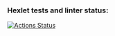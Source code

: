 ### Hexlet tests and linter status:
[![Actions Status](https://github.com/masha-masha/frontend-project-12/actions/workflows/hexlet-check.yml/badge.svg)](https://github.com/masha-masha/frontend-project-12/actions)